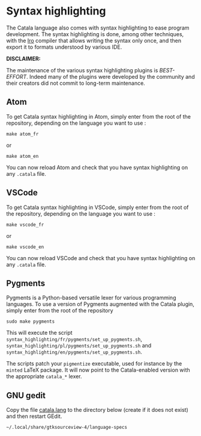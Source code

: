 # Syntax highlighting

The Catala language also comes with syntax highlighting to
ease program development. The syntax highlighting is done, among other
techniques, with the [Iro](https://eeyo.io/iro/) compiler that allows
writing the syntax only once, and then export it to formats
understood by various IDE.

**DISCLAIMER:**

The maintenance of the various syntax highlighting plugins is *BEST-EFFORT*.
Indeed many of the plugins were developed by the community and their creators
did not commit to long-term maintenance.

## Atom

To get Catala syntax highlighting in Atom, simply enter from
the root of the repository, depending on the language you want to use :

    make atom_fr

or

    make atom_en

You can now reload Atom and check that you have syntax highlighting on any `.catala` file.

## VSCode

To get Catala syntax highlighting in VSCode, simply enter from
the root of the repository, depending on the language you want to use :

    make vscode_fr

or

    make vscode_en

You can now reload VSCode and check that you have syntax highlighting on any `.catala` file.

## Pygments

Pygments is a Python-based versatile lexer for various
programming languages. To use a version of Pygments
augmented with the Catala plugin, simply enter from the root of the repository

    sudo make pygments

This will execute the
script `syntax_highlighting/fr/pygments/set_up_pygments.sh`,
`syntax_highlighting/pl/pygments/set_up_pygments.sh` and
`syntax_highlighting/en/pygments/set_up_pygments.sh`.

The scripts patch your `pigmentize` executable, used for instance by the `minted` LaTeX package.
It will now point to the Catala-enabled version with the appropriate `catala_*` lexer.

## GNU gedit

Copy the file [catala.lang](./gnu_gedit/catala.lang) to the directory below (create if it does not exist) and then restart GEdit.
```
~/.local/share/gtksourceview-4/language-specs
```
